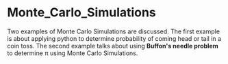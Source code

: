 # Monte_Carlo_Simulations
Two examples of Monte Carlo Simulations are discussed.
The first example is about  applying python to determine probability of coming head or tail in a coin toss. The second example talks about using **Buffon's needle problem** to determine π using Monte Carlo Simulations. 
